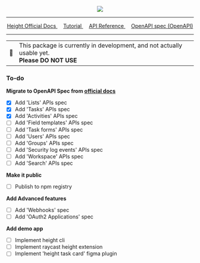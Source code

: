 <p align="center">
<img src="https://user-images.githubusercontent.com/24666383/219410352-87a39927-2e12-4ead-98b2-b4627fc2def3.png"/>
</p>

<hr />

<p align="center">
<a href="https://www.notion.so/API-documentation-643aea5bf01742de9232e5971cb4afda#96028ae01cb64dbf8a36ba9c31f3cd2a">
Height Official Docs
</a>
&nbsp;&nbsp;&nbsp;
<a href="https://height-api.xyz/http://height-api.xyz/docs/intro">
Tutorial
</a>
&nbsp;&nbsp;&nbsp;
<a href="https://height-api.xyz/docs/api/height-app-api">
API Reference
</a>
&nbsp;&nbsp;&nbsp;
<a href="http://height-api.xyz/openapi/">
OpenAPI spec (OpenAPI)
</a>
</p>


<hr />



<table align="center">
<tr>
<td>
🚧
</td>
<td>
This package is currently in development, and not actually usable yet.
<br/>
<b>Please DO NOT USE</b>
</td>
</tr>
</table>

### To-do

**Migrate to OpenAPI Spec from [official docs](https://www.notion.so/API-documentation-643aea5bf01742de9232e5971cb4afda)**
- [x] Add 'Lists' APIs spec
- [x] Add 'Tasks' APIs spec
- [x] Add 'Activities' APIs spec
- [ ] Add 'Field templates' APIs spec
- [ ] Add 'Task forms' APIs spec
- [ ] Add 'Users' APIs spec
- [ ] Add 'Groups' APIs spec
- [ ] Add 'Security log events' APIs spec
- [ ] Add 'Workspace' APIs spec
- [ ] Add 'Search' APIs spec

**Make it public**
- [ ] Publish to npm registry


**Add Advanced features**
- [ ] Add 'Webhooks' spec
- [ ] Add 'OAuth2 Applications' spec

**Add demo app**
- [ ] Implement height cli
- [ ] Implement raycast height extension
- [ ] Implement 'height task card' figma plugin
